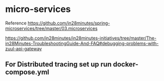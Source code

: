 # micro-services

Reference
https://github.com/in28minutes/spring-microservices/tree/master/03.microservices


https://github.com/in28minutes/in28minutes-initiatives/tree/master/The-in28Minutes-TroubleshootingGuide-And-FAQ#debugging-problems-with-zuul-api-gateway

## For Distributed tracing set up run docker-compose.yml 


